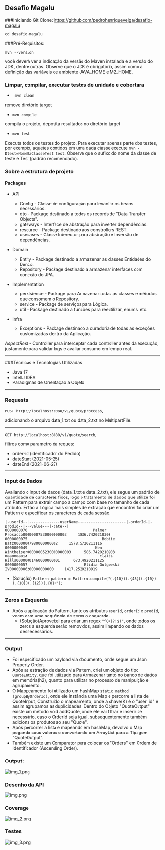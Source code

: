  ## Desafio Magalu ##

###Iniciando
Git Clone: https://github.com/pedrohenriqueveiga/desafio-magalu

`cd desafio-magalu`

###Pré-Requisitos:

`mvn --version`

você deverá ver a indicação da versão do Maven instalada e a versão do JDK, dentre outras. Observe que o JDK é obrigatório, assim como a definição das variáveis de ambiente JAVA_HOME e M2_HOME.

### Limpar, compilar, executar testes de unidade e cobertura
* ` mvn clean`

remove diretório target

* `mvn compile`

compila o projeto, deposita resultados no diretório target

* `mvn test`

Executa todos os testes do projeto. Para executar apenas parte dos testes, por exemplo, 
aqueles contidos em uma dada classe execute `mvn -Dtest=NomeDaClasseTest test`.
Observe que o sufixo do nome da classe de teste é Test (padrão recomendado).


### Sobre a estrutura de projeto

#### Packages 
    
* API 
    * Config - Classe de configuração para levantar os beans necessários.
    * dto - Package destinado a todos os records de "Data Transfer Objects".
    * gateways -  Interface de abstração para inverter dependências.
    * resource - Package destinado aos constrollers REST.
    * usecases - Classe Interector para abstração e inversão de dependências. 
* Domain 
  * Entity - Package destinado a armazenar as classes Entidades do Banco.
  * Repository - Package destinado a armazenar interfaces com conexão do JPA.
* Implementation
  * persistence - Package para Armazenar todas as classes e métodos que consomem o Repository.
  * service - Package de serviços para Lógica.
  * util - Package destinado a funções para reeutilizar, enums, etc.
 
* Infra
  * Exceptions - Package destinado a curadoria de todas as exceções customizadas dentro da Aplicação.

_AspectRest_ -  Controller para interceptar cada controller antes da execução, justamente para validar logs e avaliar consumo em tempo real.
___
###Técnicas e Tecnologias Utilizadas

* Java 17
* IntellJ IDEA
* Paradigmas de Orientação a Objeto


___
### Requests

`POST http://localhost:8080/v1/quote/proccess`, 

adicionando o arquivo data_1.txt ou data_2.txt no MultipartFile.
___
`GET http://localhost:8080/v1/quote/search`,

filtros como parametro da reques:
* order-id (identificador do Pedido)
* dateStart (2021-05-25) 
* dateEnd   (2021-06-27) 

___
### Input de Dados
Avaliando o input de dados (data_1.txt e data_2.txt),
ele segue um padrão de quantidade de caracteres fixos, logo o tratamento de dados que utilize
foi um Pattern para extrair campo a campo com base no tamanho de cada atributo.
Então a Lógica  mais simples de extração que encontrei foi criar um Pattern e especificar os caracteres de cada sessão.
```
|-userId--|--------------userName----------------------|-orderId-|-prodId--|---value---|-date--|
0000000070                              Palmer Prosacco00000007530000000003     1836.7420210308
0000000075                                  Bobbie Batz00000007980000000002     1578.5720211116
0000000049                               Ken Wintheiser00000005230000000003      586.7420210903
0000000014                                 Clelia Hills00000001460000000001      673.4920211125
0000000057                          Elidia Gulgowski IV00000006200000000000     1417.2520210919 
````
 * (Solução) 
`Pattern pattern = Pattern.compile("(.{10})(.{45})(.{10})(.{10})(.{12})(.{8})");`
___
 ### Zeros a Esquerda
 * Após a aplicação do Pattern, tanto os atributos `userId`, `orderId` e `prodId`, veem com uma sequência de zeros a esquerda.
   * (Solução)Aproveitei para criar um regex `"^0+(?!$)"`, onde todos os zeros a esquerda serão removidos, assim limpando os dados desnecessários.
___
 ### Output
 * Foi especificado um payload via documento, onde segue um Json Property Order.
 * Após as estração de dados via Pattern, criei um objeto do tipo `QuoteEntity`, que foi utilizado para Armazenar tanto no banco de dados em memória(h2), quanto para utilizar no processo de manipulção e agrupamento.
 * O Mappeamento foi utilizado um HashMap `static method (groupByOrderId)`, onde ele instância uma Map e percorre a lista de QuoteInput,
 Construido o mapeamento, onde a chave(K) é o "user_id" e assim agrupamos as duplicidades.
Dentro do Objeto "QuoteOutput" existe um método void addQuote, onde ele vai filtrar e inserir se necessário, caso o OrderId seja igual, subsequentemente também adiciona os produtos ao seu "Quote".
 * Após percorrer a lista e mapeando em hashMap, devolvo o Map pegando seus valores e convertendo em ArrayList para a Tipagem "QuoteOutput".
 * Também existe um Comparator para colocar os "Orders" em Ordem de Identificador (Ascending Order).



### Output:
 ![img_1.png](img_1.png)
### Desenho da API
![img.png](img.png)

### Coverage
![img_2.png](img_2.png)

### Testes
![img_3.png](img_3.png)


